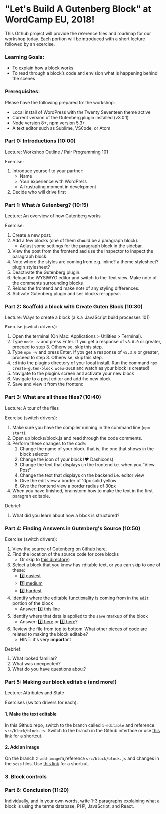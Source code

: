 # "Let's Build A Gutenberg Block" at WordCamp EU, 2018!

This Github project will provide the reference files and roadmap for our workshop today. Each portion will be introduced with a short lecture followed by an exercise.

### Learning Goals:

- To explain how a block works
- To read through a block’s code and envision what is happening behind the scenes

### Prerequisites:

Please have the following prepared for the workshop:

* Local install of WordPress with the Twenty Seventeen theme active
* Current version of the Gutenberg plugin installed (v3.0.1)
* Node version 8+, npm version 5.3+
* A text editor such as Sublime, VSCode, or Atom

### Part 0: Introductions (10:00)

Lecture: Workshop Outline / Pair Programming 101

Exercise:
1. Introduce yourself to your partner:
    * Name
    * Your experience with WordPress
    * A frustrating moment in development
2. Decide who will drive first

### Part 1: What _is_ Gutenberg? (10:15)

Lecture: An overview of how Gutenberg works

Exercise:
1. Create a new post.
2. Add a few blocks (one of them should be a paragraph block). 
    * Adjust some settings for the paragraph block in the sidebar.
3. View the post from the frontend and use the Inspector to inspect the paragraph block.
4. Note where the styles are coming from e.g. inline? a theme stylesheet? plugin stylesheet?
5. Deactivate the Gutenberg plugin.
6. Reload the WYSIWYG editor and switch to the Text view. Make note of the comments surrounding blocks. 
7. Reload the frontend and make note of any styling differences.
8. Activate Gutenberg plugin and see blocks re-appear.

### Part 2: Scaffold a block with Create Guten Block (10:30)

Lecture: Ways to create a block (a.k.a. JavaScript build processes 101)

Exercise (switch drivers):

1. Open the terminal (On Mac: Applications > Utilities > Terminal).
2. Type `node -v` and press Enter. If you get a response of `v8.0.0` or greater, proceed to step 3. Otherwise, skip this step.
3. Type `npm -v` and press Enter. If you get a response of `v5.3.0` or greater, proceed to step 3. Otherwise, skip this step.
4. `cd` into the plugins directory of your local install. Run the command `npx create-guten-block wceu-2018` and watch as your block is created! 
5. Navigate to the plugins screen and activate your new block
6. Navigate to a post editor and add the new block
7. Save and view it from the frontend

### Part 3: What are all these files? (10:40)

Lecture: A tour of the files 

Exercise (switch drivers):

1. Make sure you have the compiler running in the command line (`npm start`).
2. Open up blocks/block.js and read through the code comments.
3. Perform these changes to the code:
    1. Change the name of your block, that is, the one that shows in the block selector
    2. Change the icon of your block (❤ Dashicons)
    3. Change the text that displays on the frontend i.e. when you “View Post”
    4. Change the text that displays on the backend i.e. editor view
    5. Give the edit view a border of 10px solid yellow
    6. Give the frontend view a border radius of 30px
4. When you have finished, brainstorm how to make the text in the first paragrah editable.

Debrief:

1. What did you learn about how a block is structured?

### Part 4: Finding Answers in Gutenberg's Source (10:50)

Exercise (switch drivers):

1. View the source of Gutenberg [on Github here](https://github.com/WordPress/gutenberg).
2. Find the location of the source code for core blocks 
    * Or skip to [this directory](https://github.com/WordPress/gutenberg/tree/master/core-blocks))
3. Select a block that you know has editable text, or you can skip to one of these: 
    * [1️⃣ easiest](https://github.com/WordPress/gutenberg/blob/master/core-blocks/preformatted/index.js)
    * [2️⃣ medium](https://github.com/WordPress/gutenberg/blob/master/core-blocks/heading/index.js) 
    * [3️⃣ hardest](https://github.com/WordPress/gutenberg/blob/master/core-blocks/paragraph/index.js)
4. Identify where the editable functionality is coming from in the `edit` portion of the block
    * Answer: [1️⃣ this line](https://github.com/WordPress/gutenberg/blob/master/core-blocks/preformatted/index.js#L69)
5. Identify where that data is applied to the `save` markup of the block
    * Answer: [1️⃣ here](https://github.com/WordPress/gutenberg/blob/master/core-blocks/preformatted/index.js#L84) or [3️⃣ here](https://github.com/WordPress/gutenberg/blob/master/core-blocks/paragraph/index.js#L501)?
6. Review the file from top to bottom. What other pieces of code are related to making the block editable?
    * HINT: it's very **import**ant

Debrief:

1. What looked familiar?
2. What was unexpected?
3. What do you have questions about?

### Part 5: Making our block editable (and more!)

Lecture: Attributes and State

Exercises (switch drivers for each):

#### 1. Make the text editable
In this Github repo, switch to the branch called `1-editable` and reference `src/block/block.js`. Switch to the branch in the Github interface or use [this link](https://github.com/laras126/wceu-2018/blob/1-editable/src/block/block.js) for a shortcut.

#### 2. Add an image
On the branch `2-add-image`m,reference `src/block/block.js` and changes in the `scss` files. Use [this link](https://github.com/laras126/wceu-2018/blob/2-add-image/src/block/block.js) for a shortcut.

### 3. Block controls



### Part 6: Conclusion (11:20)

Individually, and in your own words, write 1-3 paragraphs explaining what a block is using the terms database, PHP, JavaScript, and React.

